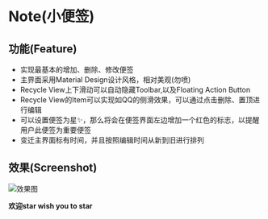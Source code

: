 # Note(小便签)

## 功能(Feature)
* 实现最基本的增加、删除、修改便签
* 主界面采用Material Design设计风格，相对美观(勿喷)
* Recycle View上下滑动可以自动隐藏Toolbar,以及Floating Action Button
* Recycle View的Item可以实现如QQ的侧滑效果，可以通过点击删除、置顶进行编辑
* 可以设置便签为星✨，那么将会在便签界面左边增加一个红色的标志，以提醒用户此便签为重要便签
* 变迁主界面标有时间，并且按照编辑时间从新到旧进行排列

## 效果(Screenshot)
![效果图](/screenshot/1.gif)

**欢迎star wish you to star**
